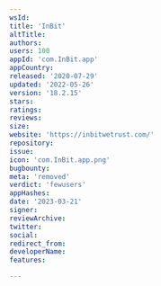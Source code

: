 ```yaml
---
wsId: 
title: 'InBit'
altTitle: 
authors: 
users: 100
appId: 'com.InBit.app'
appCountry: 
released: '2020-07-29'
updated: '2022-05-26'
version: '18.2.15'
stars: 
ratings: 
reviews: 
size: 
website: 'https://inbitwetrust.com/'
repository: 
issue: 
icon: 'com.InBit.app.png'
bugbounty: 
meta: 'removed'
verdict: 'fewusers'
appHashes: 
date: '2023-03-21'
signer: 
reviewArchive: 
twitter: 
social: 
redirect_from: 
developerName: 
features: 

---
```


